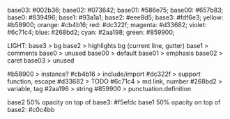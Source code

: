 base03:    #002b36;
base02:    #073642;
base01:    #586e75;
base00:    #657b83;
base0:     #839496;
base1:     #93a1a1;
base2:     #eee8d5;
base3:     #fdf6e3;
yellow:    #b58900;
orange:    #cb4b16;
red:       #dc322f;
magenta:   #d33682;
violet:    #6c71c4;
blue:      #268bd2;
cyan:      #2aa198;
green:     #859900;


LIGHT:
base3   > bg
base2   > highlights bg (current line, gutter)
base1   > comments
base0   > unused
base00  > default
base01  > emphasis
base02  > caret
base03  > unused

#b58900 > instance?
#cb4b16 > include/import
#dc322f > support function, escape
#d33682 > TODO
#6c71c4 > md link, number
#268bd2 > variable, tag
#2aa198 > string
#859900 > punctuation.definition

base2 50% opacity on top of base3: #f5efdc
base1 50% opacity on top of base2: #c0c4bb
